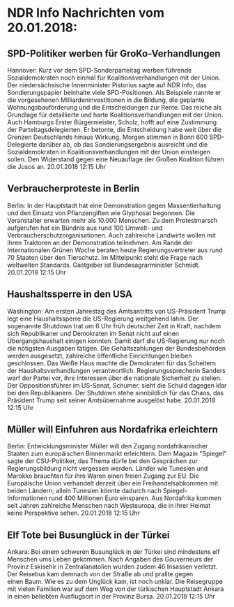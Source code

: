 # NDR Info Nachrichten vom 20.01.2018:


## SPD-Politiker werben für GroKo-Verhandlungen
Hannover: Kurz vor dem SPD-Sonderparteitag werben führende Sozialdemokraten noch einmal für Koalitionsverhandlungen mit der Union. Der niedersächsische Innenminister Pistorius sagte auf NDR Info, das Sondierungspapier beinhalte viele SPD-Positionen. Als Beispiele nannte er die vorgesehenen Milliardeninvestitionen in die Bildung, die geplante Wohnungsbauförderung und die Entscheidungen zur Rente. Das reiche als Grundlage für detaillierte und harte Koalitionsverhandlungen mit der Union. Auch Hamburgs Erster Bürgermeister, Scholz, hofft auf eine Zustimmung der Parteitagsdelegierten. Er betonte, die Entscheidung habe weit über die Grenzen Deutschlands hinaus Wirkung. Morgen stimmen in Bonn 600 SPD-Delegierte darüber ab, ob das Sondierungsergebnis ausreicht und die Sozialdemokraten in Koalitionsverhandlungen mit der Union einsteigen sollen. Den Widerstand gegen eine Neuauflage der Großen Koalition führen die Jusos an. 20.01.2018 12:15 Uhr 

## Verbraucherproteste in Berlin
Berlin: In der Hauptstadt hat eine Demonstration gegen Massentierhaltung und den Einsatz von Pflanzengiften wie Glyphosat begonnen. Die Veranstalter erwarten mehr als 10.000 Menschen. Zu dem Protestmarsch aufgerufen hat ein Bündnis aus rund 100 Umwelt- und Verbraucherschutzorganisationen. Auch zahlreiche Landwirte wollen mit ihren Traktoren an der Demonstration teilnehmen. Am Rande der Internationalen Grünen Woche beraten heute Regierungsvertreter aus rund 70 Staaten über den Tierschutz. Im Mittelpunkt steht die Frage nach weltweiten Standards. Gastgeber ist Bundesagrarminister Schmidt. 20.01.2018 12:15 Uhr 

## Haushaltssperre in den USA
Washington: Am ersten Jahrestag des Amtsantritts von US-Präsident Trump legt eine Haushaltssperre die US-Regierung weitgehend lahm. Der sogenannte Shutdown trat um 6 Uhr früh deutscher Zeit in Kraft, nachdem sich Republikaner und Demokraten im Senat nicht auf einen Übergangshaushalt einigen konnten. Damit darf die US-Regierung nur noch die nötigsten Ausgaben tätigen. Die Gehaltszahlungen der Bundesbehörden werden ausgesetzt, zahlreiche öffentliche Einrichtungen bleiben geschlossen. Das Weiße Haus machte die Demokraten für das Scheitern der Haushaltsverhandlungen verantwortlich. Regierungssprecherin Sanders warf der Partei vor, ihre Interessen über die nationale Sicherheit zu stellen. Der Oppositionsführer im US-Senat, Schumer, sieht die Schuld dagegen klar bei den Republikanern. Der Shutdown stehe sinnbildlich für das Chaos, das Präsident Trump seit seiner Amtsübernahme ausgelöst habe. 20.01.2018 12:15 Uhr 

## Müller will Einfuhren aus Nordafrika erleichtern
Berlin: Entwicklungsminister Müller will den Zugang nordafrikanischer Staaten zum europäischen Binnenmarkt erleichtern. Dem Magazin "Spiegel" sagte der CSU-Politiker, das Thema dürfe bei den Gesprächen zur Regierungsbildung nicht vergessen werden. Länder wie Tunesien und Marokko brauchten für ihre Waren einen freien Zugang zur EU. Die Europäische Union verhandelt derzeit über ein Freihandelsabkommen mit beiden Ländern; allein Tunesien könnte dadurch nach Spiegel-Informationen rund 400 Millionen Euro einsparen. Aus Nordafrika kommen seit Jahren zahlreiche Menschen nach Westeuropa, die in ihrer Heimat keine Perspektive sehen. 20.01.2018 12:15 Uhr 

## Elf Tote bei Busunglück in der Türkei
Ankara: Bei einem schweren Busunglück in der Türkei sind mindestens elf Menschen ums Leben gekommen. Nach Angaben des Gouverneurs der Provinz Eskisehir in Zentralanatolien wurden zudem 46 Insassen verletzt. Der Reisebus kam demnach von der Straße ab und prallte gegen einen Baum. Wie es zu dem Unglück kam, ist noch unklar. Die Reisegruppe mit vielen Familien war auf dem Weg von der türkischen Hauptstadt Ankara in einen beliebten Ausflugsort in der Provinz Bursa. 20.01.2018 12:15 Uhr 
